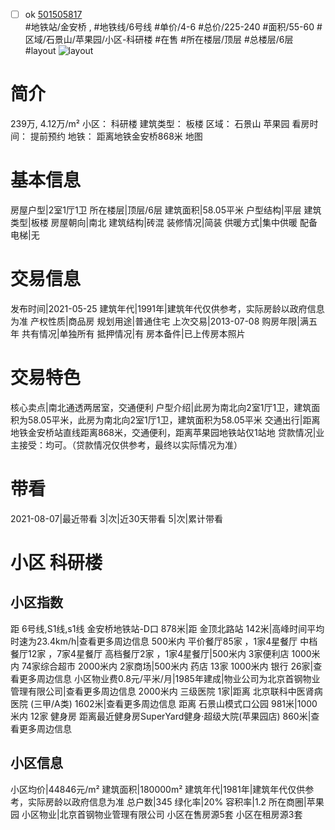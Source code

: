 - [ ] ok [501505817](https://bj.5i5j.com/ershoufang/501505817.html)  
 #地铁站/金安桥 ,  #地铁线/6号线
#单价/4-6 #总价/225-240 #面积/55-60   #区域/石景山/苹果园/小区-科研楼 #在售 #所在楼层/顶层 #总楼层/6层 #layout 
![layout](http://image2a.5i5j.com/bdir/layout/c5f60eed46c547ba8f701cd68de1f38a.jpg_P5.jpg) 
# 简介 
 239万,  4.12万/m² 
小区： 科研楼
建筑类型： 板楼
区域： 石景山 苹果园
看房时间： 提前预约
地铁： 距离地铁金安桥868米 地图
# 基本信息 
 房屋户型|2室1厅1卫
所在楼层|顶层/6层
建筑面积|58.05平米
户型结构|平层
建筑类型|板楼
房屋朝向|南北
建筑结构|砖混
装修情况|简装
供暖方式|集中供暖
配备电梯|无
# 交易信息 
 发布时间|2021-05-25
建筑年代|1991年|建筑年代仅供参考，实际房龄以政府信息为准
产权性质|商品房
规划用途|普通住宅
上次交易|2013-07-08
购房年限|满五年
共有情况|单独所有
抵押情况|有
房本备件|已上传房本照片
# 交易特色 
 核心卖点|南北通透两居室，交通便利
户型介绍|此房为南北向2室1厅1卫，建筑面积为58.05平米，此房为南北向2室1厅1卫，建筑面积为58.05平米
交通出行|距离地铁金安桥站直线距离868米，交通便利，距离苹果园地铁站仅1站地
贷款情况|业主接受：均可。（贷款情况仅供参考，最终以实际情况为准）
# 带看 
 2021-08-07|最近带看	 3|次|近30天带看	 5|次|累计带看
# 小区 科研楼
## 小区指数 
 距 6号线,S1线,s1线 金安桥地铁站-D口 878米|距 金顶北路站 142米|高峰时间平均时速为23.4km/h|查看更多周边信息
500米内 平价餐厅85家 ，1家4星餐厅
中档餐厅12家 ，7家4星餐厅
高档餐厅2家 ，1家4星餐厅|500米内 3家便利店
1000米内 74家综合超市
2000米内 2家商场|500米内 药店 13家
1000米内 银行 26家|查看更多周边信息
小区物业费0.8元/平米/月|1985年建成|物业公司为北京首钢物业管理有限公司|查看更多周边信息
2000米内 三级医院 1家|距离 北京联科中医肾病医院 (三甲/A类) 1602米|查看更多周边信息
距离 石景山模式口公园 981米|1000米内 12家 健身房
距离最近健身房SuperYard健身·超级大院(苹果园店) 860米|查看更多周边信息
## 小区信息 
 小区均价|44846元/m²
建筑面积|180000m²
建筑年代|1981年|建筑年代仅供参考，实际房龄以政府信息为准
总户数|345
绿化率|20%
容积率|1.2
所在商圈|苹果园
小区物业|北京首钢物业管理有限公司
小区在售房源5套
小区在租房源3套
